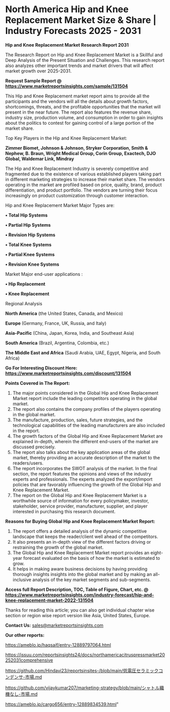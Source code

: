 # North America Hip and Knee Replacement Market Size & Share | Industry Forecasts 2025 - 2031

<strong>Hip and Knee Replacement Market Research Report 2031</strong>

The Research Report on Hip and Knee Replacement Market is a Skillful and Deep Analysis of the Present Situation and Challenges. This research report also analyzes other important trends and market drivers that will affect market growth over 2025-2031.

<strong>Request Sample Report @ <a href=https://www.marketreportsinsights.com/sample/131504>https://www.marketreportsinsights.com/sample/131504</a></strong>

This Hip and Knee Replacement market report aims to provide all the participants and the vendors will all the details about growth factors, shortcomings, threats, and the profitable opportunities that the market will present in the near future. The report also features the revenue share, industry size, production volume, and consumption in order to gain insights about the politics to contest for gaining control of a large portion of the market share.

Top Key Players in the Hip and Knee Replacement Market:

<strong>Zimmer Biomet, Johnson & Johnson, Stryker Corporation, Smith & Nephew, B. Braun, Wright Medical Group, Corin Group, Exactech, DJO Global, Waldemar Link, Mindray</strong>

The Hip and Knee Replacement Industry is severely competitive and fragmented due to the existence of various established players taking part in different marketing strategies to increase their market share. The vendors operating in the market are profiled based on price, quality, brand, product differentiation, and product portfolio. The vendors are turning their focus increasingly on product customization through customer interaction.

Hip and Knee Replacement Market Major Types are:

<strong>• Total Hip Systems

• Partial Hip Systems

• Revision Hip Systems

• Total Knee Systems

• Partial Knee Systems

• Revision Knee Systems</strong>

Market Major end-user applications :

<strong>• Hip Replacement

• Knee Replacement</strong>

Regional Analysis

</u><strong><b>North America</b></strong> (the United States, Canada, and Mexico)

<strong><b>Europe </b></strong>(Germany, France, UK, Russia, and Italy)

<strong><b>Asia-Pacific</b></strong> (China, Japan, Korea, India, and Southeast Asia)

<strong><b>South America</b></strong> (Brazil, Argentina, Colombia, etc.)

<strong><b>The Middle East and Africa</b></strong> (Saudi Arabia, UAE, Egypt, Nigeria, and South Africa)

<strong>Go For Interesting Discount Here: <a href=https://www.marketreportsinsights.com/discount/131504>https://www.marketreportsinsights.com/discount/131504</a></strong>

<strong>Points Covered in The Report:</strong>
<ol>
  <li>The major points considered in the Global Hip and Knee Replacement Market report include the leading competitors operating in the global market.</li>
  <li>The report also contains the company profiles of the players operating in the global market.</li>
  <li>The manufacture, production, sales, future strategies, and the technological capabilities of the leading manufacturers are also included in the report.</li>
  <li>The growth factors of the Global Hip and Knee Replacement Market are explained in-depth, wherein the different end-users of the market are discussed precisely.</li>
  <li>The report also talks about the key application areas of the global market, thereby providing an accurate description of the market to the readers/users.</li>
  <li>The report incorporates the SWOT analysis of the market. In the final section, the report features the opinions and views of the industry experts and professionals. The experts analyzed the export/import policies that are favorably influencing the growth of the Global Hip and Knee Replacement Market.</li>
  <li>The report on the Global Hip and Knee Replacement Market is a worthwhile source of information for every policymaker, investor, stakeholder, service provider, manufacturer, supplier, and player interested in purchasing this research document.</li>
</ol>
<strong>Reasons for Buying Global Hip and Knee Replacement Market Report:</strong>

<ol>
  <li>The report offers a detailed analysis of the dynamic competitive landscape that keeps the reader/client well ahead of the competitors.</li>
  <li>It also presents an in-depth view of the different factors driving or restraining the growth of the global market.</li>
  <li>The Global Hip and Knee Replacement Market report provides an eight-year forecast evaluated on the basis of how the market is estimated to grow.</li>
  <li>It helps in making aware business decisions by having providing thorough insights insights into the global market and by making an all-inclusive analysis of the key market segments and sub-segments.</li>
</ol>
<strong>Access full Report Description, TOC, Table of Figure, Chart, etc. @ <a href=https://www.marketreportsinsights.com/industry-forecast/hip-and-knee-replacement-market-2022-131504>https://www.marketreportsinsights.com/industry-forecast/hip-and-knee-replacement-market-2022-131504</a></strong>


Thanks for reading this article; you can also get individual chapter wise section or region wise report version like Asia, United States, Europe.

<strong>Contact Us:</strong>
sales@marketreportsinsights.com

<strong>Our other reports:</strong>

<a href=https://ameblo.jp/haqsaif/entry-12889797064.html>https://ameblo.jp/haqsaif/entry-12889797064.html</a>

<a href=https://issuu.com/reportsinsights24/docs/northamericacitruspressmarket20252031comprehensive>https://issuu.com/reportsinsights24/docs/northamericacitruspressmarket20252031comprehensive</a>

<a href=https://github.com/Hindavi23/reportsinsites-/blob/main/低電圧セラミックコンデンサ-市場.md>https://github.com/Hindavi23/reportsinsites-/blob/main/低電圧セラミックコンデンサ-市場.md</a>

<a href=https://github.com/vijaykumar207/marketing-strategy/blob/main/シャトル織機なし-市場.md>https://github.com/vijaykumar207/marketing-strategy/blob/main/シャトル織機なし-市場.md</a>

<a href=https://ameblo.jp/cargo656/entry-12889834539.html>https://ameblo.jp/cargo656/entry-12889834539.html</a>"
